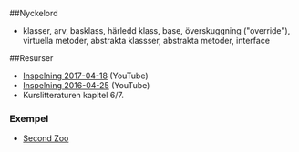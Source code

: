 ##Nyckelord

- klasser, arv, basklass, härledd klass, base, överskuggning ("override"), virtuella metoder, abstrakta klassser, abstrakta metoder, interface

##Resurser
- [Inspelning 2017-04-18](https://www.youtube.com/watch?v=3hpRqfHDCd4) (YouTube)
- [Inspelning 2016-04-25](https://www.youtube.com/watch?v=iqq63YGSkMo&list=PLWl8eY9vSb6hc_gOuKh4_HuPHlvY4-93r&index=7) (YouTube)
- Kurslitteraturen kapitel 6/7.

### Exempel
- [Second Zoo](https://github.com/1dv024/example-second-zoo)
